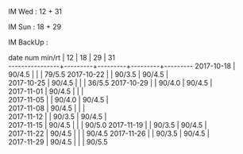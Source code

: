 IM Wed      : 12 + 31

IM Sun      : 18 + 29

IM BackUp   : 

date num min/rt |    12   |    18   |    29   |    31   
----------------+---------+---------+---------+---------
2017-10-18      |  90/4.5 |         |         |  79/5.5 
2017-10-22      |         |  90/3.5 |  90/4.5 |               
2017-10-25      |  90/4.5 |         |         |  36/5.5 
2017-10-29      |         |  90/4.0 |  90/4.5 |                
2017-11-01      |  90/4.5 |         |         |         
2017-11-05      |         |  90/4.0 |  90/4.5 |         
2017-11-08      |  90/4.5 |         |         |         
2017-11-12      |         |  90/3.5 |  90/4.5 |         
2017-11-15      |  90/4.5 |         |         |  90/5.0 
2017-11-19      |         |  90/3.5 |  90/4.5 |        
2017-11-22      |  90/4.5 |         |         |  90/4.5
2017-11-26      |         |  90/3.5 |  90/4.5 |        
2017-11-29      |  90/4.5 |         |         |  90/5.5
 
